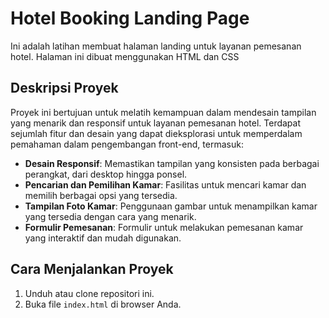 # Hotel Booking Landing Page

Ini adalah latihan membuat halaman landing untuk layanan pemesanan hotel. Halaman ini dibuat menggunakan HTML dan CSS

## Deskripsi Proyek
Proyek ini bertujuan untuk melatih kemampuan dalam mendesain tampilan yang menarik dan responsif untuk layanan pemesanan hotel. Terdapat sejumlah fitur dan desain yang dapat dieksplorasi untuk memperdalam pemahaman dalam pengembangan front-end, termasuk:
- **Desain Responsif**: Memastikan tampilan yang konsisten pada berbagai perangkat, dari desktop hingga ponsel.
- **Pencarian dan Pemilihan Kamar**: Fasilitas untuk mencari kamar dan memilih berbagai opsi yang tersedia.
- **Tampilan Foto Kamar**: Penggunaan gambar untuk menampilkan kamar yang tersedia dengan cara yang menarik.
- **Formulir Pemesanan**: Formulir untuk melakukan pemesanan kamar yang interaktif dan mudah digunakan.

## Cara Menjalankan Proyek
1. Unduh atau clone repositori ini.
2. Buka file `index.html` di browser Anda.
